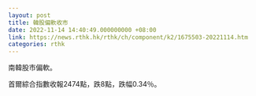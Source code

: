 ```yaml
---
layout: post
title: 韓股偏軟收市
date: 2022-11-14 14:40:49.000000000 +08:00
link: https://news.rthk.hk/rthk/ch/component/k2/1675503-20221114.htm
categories: rthk
---
```


南韓股市偏軟。

首爾綜合指數收報2474點，跌8點，跌幅0.34％。
